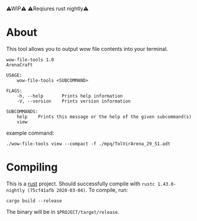 ⚠WIP⚠️️
⚠️️Reqiures rust nightly⚠️️

# About

This tool allows you to output wow file contents into your terminal. 

```
wow-file-tools 1.0
ArenaCraft

USAGE:
    wow-file-tools <SUBCOMMAND>

FLAGS:
    -h, --help       Prints help information
    -V, --version    Prints version information

SUBCOMMANDS:
    help    Prints this message or the help of the given subcommand(s)
    view    
```

example command:

`./wow-file-tools view --compact -f ./mpq/TolVirArena_29_51.adt`


# Compiling

This is a [rust](https://www.rust-lang.org/) project. Should successfully compile with `rustc 1.43.0-nightly (75cf41afb 2020-03-04)`. To compile, run: 

`cargo build --release` 

The binary will be in `$PROJECT/target/release`. 
